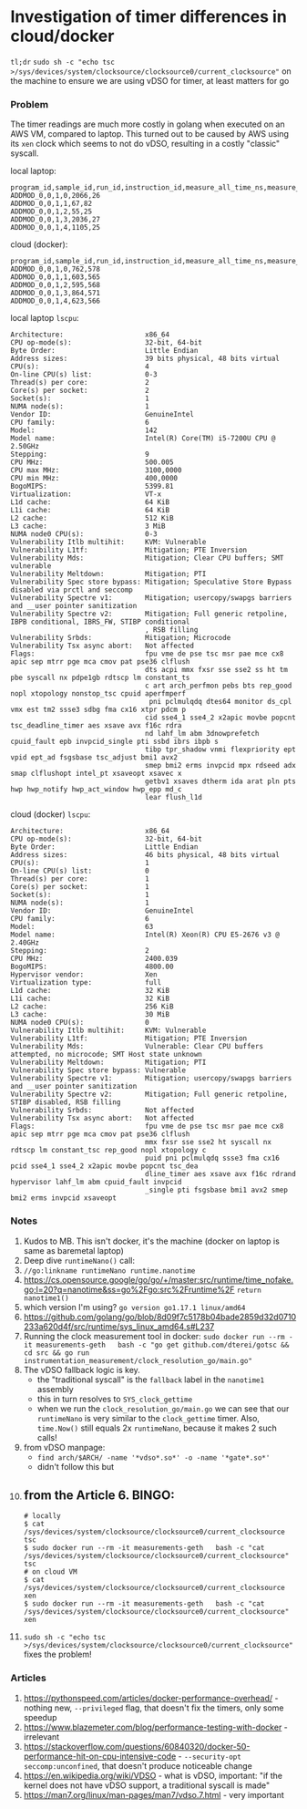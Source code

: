 # Investigation of timer differences in cloud/docker

`tl;dr` `sudo sh -c "echo tsc >/sys/devices/system/clocksource/clocksource0/current_clocksource"` on the machine to ensure we are using vDSO for timer, at least matters for go

### Problem

The timer readings are much more costly in golang when executed on an AWS VM, compared to laptop.
This turned out to be caused by AWS using its `xen` clock which seems to not do vDSO, resulting in a costly "classic" syscall.


local laptop:

```
program_id,sample_id,run_id,instruction_id,measure_all_time_ns,measure_all_timer_time_ns
ADDMOD_0,0,1,0,2066,26
ADDMOD_0,0,1,1,67,82
ADDMOD_0,0,1,2,55,25
ADDMOD_0,0,1,3,2036,27
ADDMOD_0,0,1,4,1105,25
```

cloud (docker):

```
program_id,sample_id,run_id,instruction_id,measure_all_time_ns,measure_all_timer_time_ns
ADDMOD_0,0,1,0,762,578
ADDMOD_0,0,1,1,603,565
ADDMOD_0,0,1,2,595,568
ADDMOD_0,0,1,3,864,571
ADDMOD_0,0,1,4,623,566
```

local laptop `lscpu`:

```
Architecture:                    x86_64
CPU op-mode(s):                  32-bit, 64-bit
Byte Order:                      Little Endian
Address sizes:                   39 bits physical, 48 bits virtual
CPU(s):                          4
On-line CPU(s) list:             0-3
Thread(s) per core:              2
Core(s) per socket:              2
Socket(s):                       1
NUMA node(s):                    1
Vendor ID:                       GenuineIntel
CPU family:                      6
Model:                           142
Model name:                      Intel(R) Core(TM) i5-7200U CPU @ 2.50GHz
Stepping:                        9
CPU MHz:                         500.005
CPU max MHz:                     3100,0000
CPU min MHz:                     400,0000
BogoMIPS:                        5399.81
Virtualization:                  VT-x
L1d cache:                       64 KiB
L1i cache:                       64 KiB
L2 cache:                        512 KiB
L3 cache:                        3 MiB
NUMA node0 CPU(s):               0-3
Vulnerability Itlb multihit:     KVM: Vulnerable
Vulnerability L1tf:              Mitigation; PTE Inversion
Vulnerability Mds:               Mitigation; Clear CPU buffers; SMT vulnerable
Vulnerability Meltdown:          Mitigation; PTI
Vulnerability Spec store bypass: Mitigation; Speculative Store Bypass disabled via prctl and seccomp
Vulnerability Spectre v1:        Mitigation; usercopy/swapgs barriers and __user pointer sanitization
Vulnerability Spectre v2:        Mitigation; Full generic retpoline, IBPB conditional, IBRS_FW, STIBP conditional
                                 , RSB filling
Vulnerability Srbds:             Mitigation; Microcode
Vulnerability Tsx async abort:   Not affected
Flags:                           fpu vme de pse tsc msr pae mce cx8 apic sep mtrr pge mca cmov pat pse36 clflush 
                                 dts acpi mmx fxsr sse sse2 ss ht tm pbe syscall nx pdpe1gb rdtscp lm constant_ts
                                 c art arch_perfmon pebs bts rep_good nopl xtopology nonstop_tsc cpuid aperfmperf
                                  pni pclmulqdq dtes64 monitor ds_cpl vmx est tm2 ssse3 sdbg fma cx16 xtpr pdcm p
                                 cid sse4_1 sse4_2 x2apic movbe popcnt tsc_deadline_timer aes xsave avx f16c rdra
                                 nd lahf_lm abm 3dnowprefetch cpuid_fault epb invpcid_single pti ssbd ibrs ibpb s
                                 tibp tpr_shadow vnmi flexpriority ept vpid ept_ad fsgsbase tsc_adjust bmi1 avx2 
                                 smep bmi2 erms invpcid mpx rdseed adx smap clflushopt intel_pt xsaveopt xsavec x
                                 getbv1 xsaves dtherm ida arat pln pts hwp hwp_notify hwp_act_window hwp_epp md_c
                                 lear flush_l1d
```

cloud (docker) `lscpu`:

```
Architecture:                    x86_64
CPU op-mode(s):                  32-bit, 64-bit
Byte Order:                      Little Endian
Address sizes:                   46 bits physical, 48 bits virtual
CPU(s):                          1
On-line CPU(s) list:             0
Thread(s) per core:              1
Core(s) per socket:              1
Socket(s):                       1
NUMA node(s):                    1
Vendor ID:                       GenuineIntel
CPU family:                      6
Model:                           63
Model name:                      Intel(R) Xeon(R) CPU E5-2676 v3 @ 2.40GHz
Stepping:                        2
CPU MHz:                         2400.039
BogoMIPS:                        4800.00
Hypervisor vendor:               Xen
Virtualization type:             full
L1d cache:                       32 KiB
L1i cache:                       32 KiB
L2 cache:                        256 KiB
L3 cache:                        30 MiB
NUMA node0 CPU(s):               0
Vulnerability Itlb multihit:     KVM: Vulnerable
Vulnerability L1tf:              Mitigation; PTE Inversion
Vulnerability Mds:               Vulnerable: Clear CPU buffers attempted, no microcode; SMT Host state unknown
Vulnerability Meltdown:          Mitigation; PTI
Vulnerability Spec store bypass: Vulnerable
Vulnerability Spectre v1:        Mitigation; usercopy/swapgs barriers and __user pointer sanitization
Vulnerability Spectre v2:        Mitigation; Full generic retpoline, STIBP disabled, RSB filling
Vulnerability Srbds:             Not affected
Vulnerability Tsx async abort:   Not affected
Flags:                           fpu vme de pse tsc msr pae mce cx8 apic sep mtrr pge mca cmov pat pse36 clflush 
                                 mmx fxsr sse sse2 ht syscall nx rdtscp lm constant_tsc rep_good nopl xtopology c
                                 puid pni pclmulqdq ssse3 fma cx16 pcid sse4_1 sse4_2 x2apic movbe popcnt tsc_dea
                                 dline_timer aes xsave avx f16c rdrand hypervisor lahf_lm abm cpuid_fault invpcid
                                 _single pti fsgsbase bmi1 avx2 smep bmi2 erms invpcid xsaveopt
```

### Notes

1. Kudos to MB. This isn't docker, it's the machine (docker on laptop is same as baremetal laptop)
2. Deep dive `runtimeNano()` call:
  1. `//go:linkname runtimeNano runtime.nanotime`
  2. https://cs.opensource.google/go/go/+/master:src/runtime/time_nofake.go;l=20?q=nanotime&ss=go%2Fgo:src%2Fruntime%2F `return nanotime1()`
  3. which version I'm using? `go version go1.17.1 linux/amd64`
  4. https://github.com/golang/go/blob/8d09f7c5178b04bade2859d32d0710233a620d4f/src/runtime/sys_linux_amd64.s#L237
3. Running the clock measurement tool in docker: `sudo docker run --rm -it measurements-geth   bash -c "go get github.com/dterei/gotsc && cd src && go run instrumentation_measurement/clock_resolution_go/main.go"`
4. The vDSO fallback logic is key.
    - the "traditional syscall" is the `fallback` label in the `nanotime1` assembly
    - this in turn resolves to `SYS_clock_gettime`
    - when we run the `clock_resolution_go/main.go` we can see that our `runtimeNano` is very similar to the `clock_gettime` timer. Also, `time.Now()` still equals 2x `runtimeNano`, because it makes 2 such calls!
5. from vDSO manpage:
    - `find arch/$ARCH/ -name '*vdso*.so*' -o -name '*gate*.so*'`
    - didn't follow this but
6. from the Article 6. BINGO:
    -
    ```
    # locally
    $ cat /sys/devices/system/clocksource/clocksource0/current_clocksource
    tsc
    $ sudo docker run --rm -it measurements-geth   bash -c "cat /sys/devices/system/clocksource/clocksource0/current_clocksource"
    tsc
    # on cloud VM
    $ cat /sys/devices/system/clocksource/clocksource0/current_clocksource
    xen
    $ sudo docker run --rm -it measurements-geth   bash -c "cat /sys/devices/system/clocksource/clocksource0/current_clocksource"
    xen
    ```
7. `sudo sh -c "echo tsc >/sys/devices/system/clocksource/clocksource0/current_clocksource"` fixes the problem!

### Articles

1. https://pythonspeed.com/articles/docker-performance-overhead/ - nothing new, `--privileged` flag, that doesn't fix the timers, only some speedup
2. https://www.blazemeter.com/blog/performance-testing-with-docker - irrelevant
3. https://stackoverflow.com/questions/60840320/docker-50-performance-hit-on-cpu-intensive-code - `--security-opt seccomp:unconfined`, that doesn't produce noticeable change
4. https://en.wikipedia.org/wiki/VDSO - what is vDSO, important: "if the kernel does not have vDSO support, a traditional syscall is made"
5. https://man7.org/linux/man-pages/man7/vdso.7.html - very important